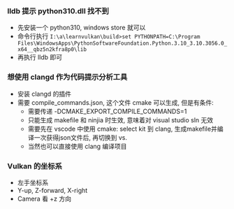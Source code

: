### lldb 提示 python310.dll 找不到

- 先安装一个 python310, windows store 就可以
- 命令行执行 `I:\a\learnvulkan\build>set PYTHONPATH=C:\Program Files\WindowsApps\PythonSoftwareFoundation.Python.3.10_3.10.3056.0_x64__qbz5n2kfra8p0\lib`
- 再执行 lldb 即可

### 想使用 clangd 作为代码提示分析工具
- 安装 clangd 的插件
- 需要 compile_commands.json, 这个文件 cmake 可以生成, 但是有条件:
  - 需要传递 -DCMAKE_EXPORT_COMPILE_COMMANDS=1
  - 只能生成 makefile 和 ninjia 时生效, 意味着对 visual studio sln 无效
  - 需要先在 vscode 中使用 cmake: select kit 到 clang, 生成makefile并编译一次获得json文件后, 再切换到 vs.
  - 当然也可以直接使用 clang 编译项目


### Vulkan 的坐标系
- 左手坐标系
- Y-up, Z-forward, X-right
- Camera 看 +z 方向